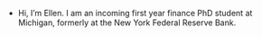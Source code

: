 - Hi, I’m Ellen. I am an incoming first year finance PhD student at Michigan, formerly at the New York Federal Reserve Bank. 

<!---
ejlongman/ejlongman is a ✨ special ✨ repository because its `README.md` (this file) appears on your GitHub profile.
You can click the Preview link to take a look at your changes.
--->

